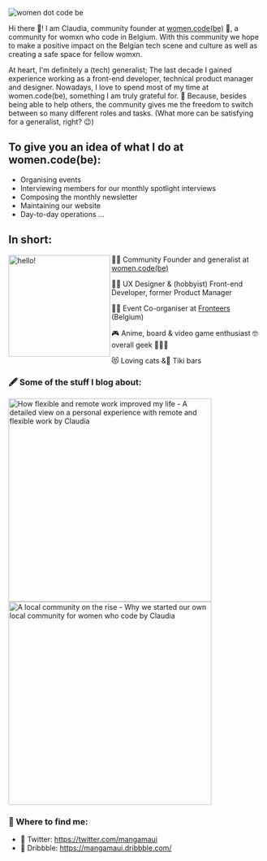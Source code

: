 ![women dot code be](https://mangamaui.s3.amazonaws.com/cover.png)


Hi there 👋! I am Claudia, community founder at [women.code(be)](http://bit.ly/wdcb-website) 🧡, a community for womxn who code in Belgium. With this community we hope to make a positive impact on the Belgian tech scene and culture as well as creating a safe space for fellow womxn.

At heart, I'm definitely a (tech) generalist; The last decade I gained experience working as a front-end developer, technical product manager and designer.
Nowadays, I love to spend most of my time at women.code(be), something I am truly grateful for. 💖 Because, besides being able to help others, the community gives me the freedom to switch between so many different roles and tasks. (What more can be satisfying for a generalist, right? 😉)




## To give you an idea of what I do at women.code(be):

- Organising events
- Interviewing members for our monthly spotlight interviews
- Composing the monthly newsletter
- Maintaining our website
- Day-to-day operations
  ...

## In short:

<p>
  <img width="200" alt="hello!" align="left" src="https://media1.tenor.com/images/72c9b849aa10b222371ebb99a6b1896a/tenor.gif" >
</p>




💁‍♀️  Community Founder and generalist at [women.code(be)](https://bit.ly/wdcb-website)

👩‍💻  UX Designer & (hobbyist) Front-end Developer, former Product Manager

👩‍🏫  Event Co-organiser at [Fronteers](https://fronteers.nl) (Belgium)

🎮  Anime, board & video game enthusiast 🤓 overall geek 👩🏻‍🎤

😻  Loving cats &🍹 Tiki bars


### 🖋 Some of the stuff I blog about:

<a href="https://bit.ly/remote-flexible-work">
  <img src="https://mangamaui.s3.amazonaws.com/article-cardA.png" alt="How flexible and remote work improved my life - A detailed view on a personal experience with remote and flexible work by Claudia" width="400" />
</a>
<a href="https://bit.ly/local-community-rising">
  <img src="https://mangamaui.s3.amazonaws.com/article-cardB.png" alt="A local community on the rise - Why we started our own local community for women who code by Claudia" width="400" />
</a>

### 💬 Where to find me:

- 🦜  Twitter: https://twitter.com/mangamaui
- 🏀  Dribbble: https://mangamaui.dribbble.com/
